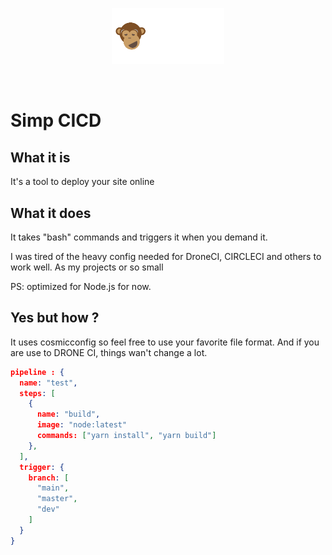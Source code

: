 <p align="center">
  <a href="https://simp.areskul.com/image/simp_dark.png" target="_blank" rel="noopener noreferrer">
    <img width="180" src="./public/images/simp_dark.png" alt="SimpCICD logo">
  </a>
</p>
<br/>

# Simp CICD

## What it is

It's a tool to deploy your site online

## What it does

It takes "bash" commands and triggers it when you demand it.

I was tired of the heavy config needed for DroneCI, CIRCLECI and others to work well.
As my projects or so small

PS: optimized for Node.js for now.

## Yes but how ?

It uses cosmicconfig so feel free to use your favorite file format.
And if you are use to DRONE CI, things wan't change a lot.

```json
pipeline : {
  name: "test",
  steps: [
    {
      name: "build",
      image: "node:latest"
      commands: ["yarn install", "yarn build"]
    },
  ],
  trigger: {
    branch: [
      "main",
      "master",
      "dev"
    ]
  }
}
```
